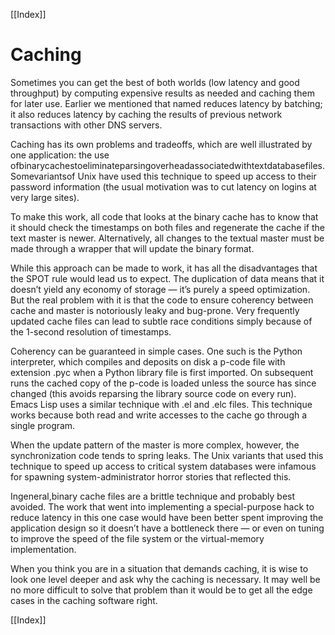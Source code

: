 [[Index]] 


# Caching

Sometimes you can get the best of both worlds (low latency and good throughput) by computing expensive results as needed and caching them for later use. Earlier we mentioned that named reduces latency by batching; it also reduces latency by caching the results of previous network transactions with other DNS servers.

Caching has its own problems and tradeoffs, which are well illustrated by one application: the use ofbinarycachestoeliminateparsingoverheadassociatedwithtextdatabasefiles. Somevariantsof Unix have used this technique to speed up access to their password information (the usual motivation was to cut latency on logins at very large sites).

To make this work, all code that looks at the binary cache has to know that it should check the timestamps on both files and regenerate the cache if the text master is newer. Alternatively, all changes to the textual master must be made through a wrapper that will update the binary format.

While this approach can be made to work, it has all the disadvantages that the SPOT rule would lead us to expect. The duplication of data means that it doesn’t yield any economy of storage — it’s purely a speed optimization. But the real problem with it is that the code to ensure coherency between cache and master is notoriously leaky and bug-prone. Very frequently updated cache files can lead to subtle race conditions simply because of the 1-second resolution of timestamps.

Coherency can be guaranteed in simple cases. One such is the Python interpreter, which compiles and deposits on disk a p-code file with extension .pyc when a Python library file is first imported. On subsequent runs the cached copy of the p-code is loaded unless the source has since changed (this avoids reparsing the library source code on every run).
Emacs Lisp uses a similar technique with .el and .elc files. This technique works because both read and write accesses to the cache go through a single program.

When the update pattern of the master is more complex, however, the synchronization code tends to spring leaks. The Unix variants that used this technique to speed up access to critical system databases were infamous for spawning system-administrator horror stories that reflected this.

Ingeneral,binary cache files are a brittle technique and probably best avoided. The work that went into implementing a special-purpose hack to reduce latency in this one case would have been better spent improving the application design so it doesn’t have a bottleneck there — or even on tuning to improve the speed of the file system or the virtual-memory implementation.

When you think you are in a situation that demands caching, it is wise to look one level deeper and ask why the caching is necessary. It may well be no more difficult to solve that problem than it would be to get all the edge cases in the caching software right.

[[Index]] 
